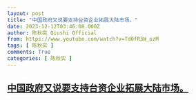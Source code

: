 ```yaml
---
layout: post
title: "中国政府又说要支持台资企业拓展大陆市场。"
date: 2023-12-12T03:46:08.000Z
author: 陈秋实 Qiushi Official
from: https://www.youtube.com/watch?v=Td0fR3W_ozM
tags: [ 陈秋实 ]
comments: True
categories: [ 陈秋实 ]
---
```

<!--1702352768000-->
[中国政府又说要支持台资企业拓展大陆市场。](https://www.youtube.com/watch?v=Td0fR3W_ozM)
------

<div>

</div>
